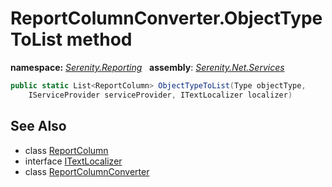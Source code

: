 # ReportColumnConverter.ObjectTypeToList method
**namespace:** *[Serenity.Reporting](../../README.md#serenity.reporting-namespace)*   **assembly**: *[Serenity.Net.Services](../../README.md)*

```csharp
public static List<ReportColumn> ObjectTypeToList(Type objectType, 
    IServiceProvider serviceProvider, ITextLocalizer localizer)
```

## See Also

* class [ReportColumn](../ReportColumn.md)
* interface [ITextLocalizer](../Serenity.Net.Core/../../Serenity/ITextLocalizer.md)
* class [ReportColumnConverter](../ReportColumnConverter.md)